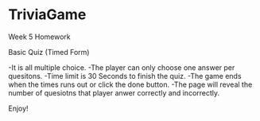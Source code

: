 # TriviaGame
Week 5 Homework

Basic Quiz (Timed Form)

-It is all multiple choice.
-The player can only choose one answer per quesitons.
-Time limit is 30 Seconds to finish the quiz.
-The game ends when the times runs out or click the done button.
-The page will reveal the number of quesiotns that player anwer correctly and incorrectly.

Enjoy!
